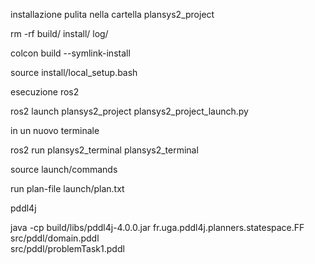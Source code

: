 installazione pulita nella cartella plansys2_project

rm -rf build/ install/ log/

colcon build --symlink-install

source install/local_setup.bash

esecuzione ros2

ros2 launch plansys2_project plansys2_project_launch.py


in un nuovo terminale 

ros2 run plansys2_terminal plansys2_terminal

source launch/commands

run plan-file launch/plan.txt








pddl4j

java -cp build/libs/pddl4j-4.0.0.jar fr.uga.pddl4j.planners.statespace.FF \
   src/pddl/domain.pddl \
   src/pddl/problemTask1.pddl
